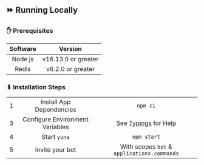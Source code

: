 ## ⏩ Running Locally
### ✋ **Prerequisites**
| Software |       Version       |
| :------: | :-----------------: |
| Node.js  | v16.13.0 or greater |
|  Redis   |  v6.2.0 or greater  |


### ⬇ **Installation Steps**
|       |                                 |                                              |
| :---: | :-----------------------------: | :------------------------------------------: |
|   1   |    Install App Dependencies     |                   `npm ci`                   |
|   3   | Configure Environment Variables | See [Typings](app/src/Typings.d.ts) for Help |
|   4   |          Start `yuna`           |                 `npm start`                  |
|   5   |         Invite your bot         | With scopes `bot` & `applications.commands`  |